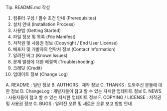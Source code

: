 Tip. README.md 작성

1. 컴퓨터 구성 / 필수 조건 안내 (Prerequisites)
2. 설치 안내 (Installation Process)
3. 사용법 (Getting Started)
4. 파일 정보 및 목록 (File Manifest)
5. 저작권 및 사용권 정보 (Copyright / End User License)
6. 배포자 및 개발자의 연락처 정보 (Contact Information)
7. 알려진 버그 (Known Issues)
8. 문제 발생에 대한 해결책 (Troubleshooting)
9. 크레딧 (Credit)
10. 업데이트 정보 (Change Log)

A. README : 일반 정보
B. AUTHORS : 제작 정보
C. THANKS : 도와주신 분들에 대한 정보
D. ChangeLog : 개발자들이 참고 할 수 있는 자세한 업데이트 정보
E. NEWS : 사용자들이 참고 할 수 있는 자세한 업데이트 정보
F. COPYING / LICENSE : 저작권 및 사용권 정보
G. BUGS : 알려진 오류 및 새로운 오류 보고 방법 안내

